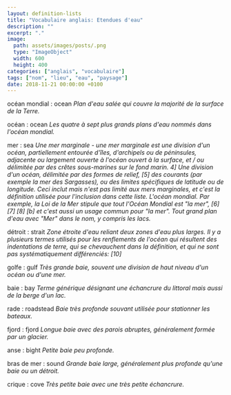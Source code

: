 ```yaml
---
layout: definition-lists
title: "Vocabulaire anglais: Etendues d'eau"
description: ""
excerpt: "."
image:
  path: assets/images/posts/.png
  type: "ImageObject"
  width: 600
  height: 400
categories: ["anglais", "vocabulaire"]
tags: ["nom", "lieu", "eau", "paysage"]
date: 2018-11-21 00:00:00 +0100
---
```


océan mondial
: ocean
*Plan d'eau salée qui couvre la majorité de la surface de la Terre.*

océan
: ocean
*Les quatre à sept plus grands plans d'eau nommés dans l'océan mondial.*

mer
: sea
*Une mer marginale - une mer marginale est une division d'un océan, partiellement entourée d'îles, d'archipels ou de péninsules, adjacente ou largement ouverte à l'océan ouvert à la surface, et / ou délimitée par des crêtes sous-marines sur le fond marin. 4] Une division d'un océan, délimitée par des formes de relief, [5] des courants (par exemple la mer des Sargasses), ou des limites spécifiques de latitude ou de longitude. Ceci inclut mais n'est pas limité aux mers marginales, et c'est la définition utilisée pour l'inclusion dans cette liste. L'océan mondial. Par exemple, la Loi de la Mer stipule que tout l'Océan Mondial est "la mer", [6] [7] [8] [b] et c'est aussi un usage commun pour "la mer". Tout grand plan d'eau avec "Mer" dans le nom, y compris les lacs.*

détroit
: strait
*Zone étroite d'eau reliant deux zones d'eau plus larges. Il y a plusieurs termes utilisés pour les renflements de l'océan qui résultent des indentations de terre, qui se chevauchent dans la définition, et qui ne sont pas systématiquement différenciés: [10]*

golfe
: gulf
*Très grande baie, souvent une division de haut niveau d'un océan ou d'une mer.*

baie
: bay
*Terme générique désignant une échancrure du littoral mais aussi de la berge d'un lac.*

rade
: roadstead
*Baie très profonde souvant utilisée pour stationner les bateaux.*

fjord
: fjord
*Longue baie avec des parois abruptes, généralement formée par un glacier.*

anse
: bight
*Petite baie peu profonde.*

bras de mer
: sound
*Grande baie large, généralement plus profonde qu'une baie ou un détroit.*

crique
: cove
*Très petite baie avec une très petite échancrure.*
